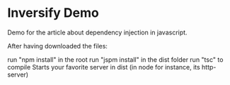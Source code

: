 Inversify Demo
==============

Demo for the article about dependency injection in javascript.

After having downloaded the files:

run "npm install" in the root
run "jspm install" in the dist folder
run "tsc" to compile
Starts your favorite server in dist (in node for instance, its http-server)
